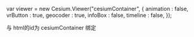 var viewer = new Cesium.Viewer("cesiumContainer", {
        animation : false,
        vrButton : true,
        geocoder : true,
        infoBox : false, 
        timeline : false,
      });     

与 html的id为 cesiumContainer 绑定     
